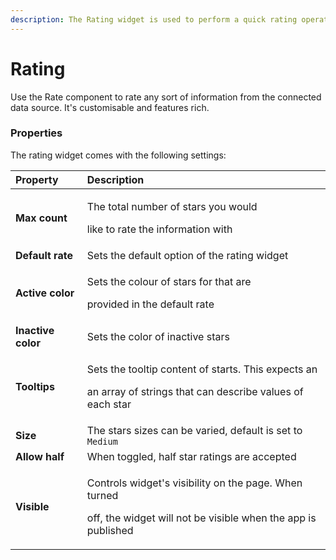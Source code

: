 ```yaml
---
description: The Rating widget is used to perform a quick rating operation on something.
---
```


# Rating

Use the Rate component to rate any sort of information from the connected data source. It's customisable and features rich.

### Properties

The rating widget comes with the following settings: 

<table>
  <thead>
    <tr>
      <th style="text-align:left">Property</th>
      <th style="text-align:left">Description</th>
    </tr>
  </thead>
  <tbody>
    <tr>
      <td style="text-align:left"><b>Max count</b>
      </td>
      <td style="text-align:left">
        <p>The total number of stars you would</p>
        <p>like to rate the information with</p>
      </td>
    </tr>
    <tr>
      <td style="text-align:left"><b>Default rate</b>
      </td>
      <td style="text-align:left">Sets the default option of the rating widget</td>
    </tr>
    <tr>
      <td style="text-align:left"><b>Active color</b>
      </td>
      <td style="text-align:left">
        <p>Sets the colour of stars for that are</p>
        <p>provided in the default rate</p>
      </td>
    </tr>
    <tr>
      <td style="text-align:left"><b>Inactive color</b>
      </td>
      <td style="text-align:left">Sets the color of inactive stars</td>
    </tr>
    <tr>
      <td style="text-align:left"><b>Tooltips</b>
      </td>
      <td style="text-align:left">
        <p>Sets the tooltip content of starts. This expects an</p>
        <p>an array of strings that can describe values of each star</p>
      </td>
    </tr>
    <tr>
      <td style="text-align:left"><b>Size</b>
      </td>
      <td style="text-align:left">The stars sizes can be varied, default is set to <code>Medium</code>
      </td>
    </tr>
    <tr>
      <td style="text-align:left"><b>Allow half</b>
      </td>
      <td style="text-align:left">When toggled, half star ratings are accepted</td>
    </tr>
    <tr>
      <td style="text-align:left"><b>Visible</b>
      </td>
      <td style="text-align:left">
        <p>Controls widget&apos;s visibility on the page. When turned</p>
        <p>off, the widget will not be visible when the app is published</p>
      </td>
    </tr>
  </tbody>
</table>

